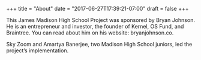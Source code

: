 +++
title = "About"
date = "2017-06-27T17:39:21-07:00"
draft = false
+++

This James Madison High School Project was sponsored by Bryan Johnson. He is an entrepreneur and investor, the founder of Kernel, OS Fund, and Braintree. You can read about him on his website: bryanjohnson.co.

Sky Zoom and Amartya Banerjee, two Madison High School juniors, led the project’s implementation. 
